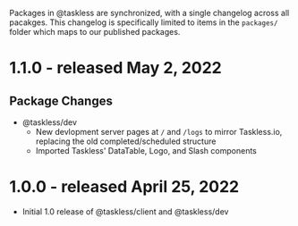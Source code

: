 Packages in @taskless are synchronized, with a single changelog across all pacakges. This changelog is specifically limited to items in the `packages/` folder which maps to our published packages.

# 1.1.0 - released May 2, 2022

## Package Changes

- @taskless/dev
  - New devlopment server pages at `/` and `/logs` to mirror Taskless.io, replacing the old completed/scheduled structure
  - Imported Taskless' DataTable, Logo, and Slash components

# 1.0.0 - released April 25, 2022

- Initial 1.0 release of @taskless/client and @taskless/dev
